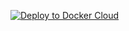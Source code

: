 [![Deploy to Docker Cloud](https://files.cloud.docker.com/images/deploy-to-dockercloud.svg)](https://cloud.docker.com/stack/deploy/)



